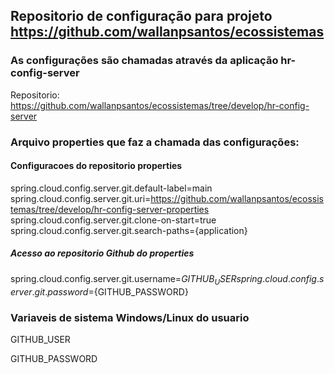 ## Repositorio de configuração para projeto https://github.com/wallanpsantos/ecossistemas

### As configurações são chamadas através da aplicação hr-config-server

Repositorio: https://github.com/wallanpsantos/ecossistemas/tree/develop/hr-config-server

### Arquivo properties que faz a chamada das configurações:

#### Configuracoes do repositorio properties
spring.cloud.config.server.git.default-label=main
spring.cloud.config.server.git.uri=https://github.com/wallanpsantos/ecossistemas/tree/develop/hr-config-server-properties
spring.cloud.config.server.git.clone-on-start=true
spring.cloud.config.server.git.search-paths={application}

##### Acesso ao repositorio Github do properties
spring.cloud.config.server.git.username=${GITHUB_USER}
spring.cloud.config.server.git.password=${GITHUB_PASSWORD}

### Variaveis de sistema Windows/Linux do usuario

GITHUB_USER

GITHUB_PASSWORD
